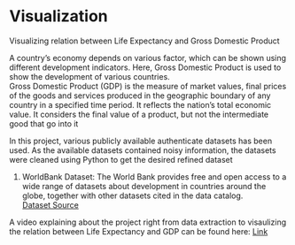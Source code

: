 # Visualization
Visualizing relation between Life Expectancy and Gross Domestic Product

A country’s economy depends on various factor, which can be shown using different development indicators. Here, Gross Domestic Product is used to show the development of various countries. </br>
Gross Domestic Product (GDP) is the measure of market values, final prices of the goods and services produced in the geographic boundary of any country in a specified time period. It reflects the nation’s total economic value. It considers the final value of a product, but not the intermediate good that go into it </br>

In this project, various publicly available authenticate datasets has been used. As the available datasets contained noisy information, the datasets were cleaned using Python to get the desired refined dataset </br>
 1.	WorldBank Dataset: The World Bank provides free and open access to a wide range of datasets about development in countries around the globe, together with other datasets cited in the data catalog. </br>
 [Dataset Source](http://databank.worldbank.org/data/source/world-development-indicators)</br>

  A video explaining about the project right from data extraction to visaulizing the relation between Life Expectancy and GDP can be found here: [Link](https://www.youtube.com/channel/UC9pHvkWmZQH3LtU40kd8qqQ/featured)</br>
